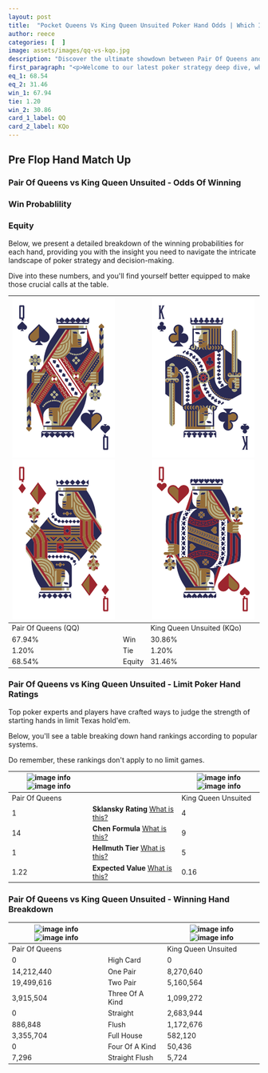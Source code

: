 ```yaml
---
layout: post
title:  "Pocket Queens Vs King Queen Unsuited Poker Hand Odds | Which Is The Better Hand In Poker? A Complete Guide"
author: reece
categories: [  ]
image: assets/images/qq-vs-kqo.jpg
description: "Discover the ultimate showdown between Pair Of Queens and King Queen Unsuited in poker! Uncover the odds, strategies, and scenarios where one hand triumphs over the other. Get ready to up your poker game with this thrilling analysis."
first_paragraph: "<p>Welcome to our latest poker strategy deep dive, where we're pitting two distinct hands against each other in a high-stakes showdown: Pair Of Queens vs King Queen Unsuited.</p><p>In the dynamic world of poker, every decision counts, and knowing which hand holds the upper hand is key to your success at the table.</p><p>In this article, we'll dissect these two hands, explore the scenarios where one dominates the other, and equip you with the knowledge to make strategic choices that can tip the odds in your favor.</p><p>Get ready to unravel the intriguing dynamics of these poker hands and elevate your game to new heights.</p>"
eq_1: 68.54
eq_2: 31.46
win_1: 67.94
tie: 1.20
win_2: 30.86
card_1_label: QQ
card_2_label: KQo
---
```




[comment]: # (sp0)

## Pre Flop Hand Match Up

<div class="table hand-ratings" markdown="1"> 



### Pair Of Queens vs King Queen Unsuited - Odds Of Winning


  
<div class="row graphs"> 
<div class="col-lg-6">
    <h3>Win Probablility</h3>
    <canvas id="WinChart"></canvas>
</div>
<div class="col-lg-6">
    <h3>Equity</h3>
    <canvas id="EquityChart"></canvas>
</div>
</div>

  Below, we present a detailed breakdown of the winning probabilities for each hand, providing you with the insight you need to navigate the intricate landscape of poker strategy and decision-making. 

Dive into these numbers, and you'll find yourself better equipped to make those crucial calls at the table.


    
| ![image info](assets/images/hand1/q.png) ![image info](assets/images/hand1/qo.png) |  | ![image info](assets/images/hand2/k.png) ![image info](assets/images/hand2/qo.png) |
| -------- | -------- | -------- |
| Pair Of Queens (QQ) |  | King Queen Unsuited (KQo) |
| 67.94% | Win | 30.86% |
| 1.20% | Tie | 1.20% |
| 68.54% | Equity | 31.46% |




[comment]: # (sp1)



### Pair Of Queens vs King Queen Unsuited - Limit Poker Hand Ratings

Top poker experts and players have crafted ways to judge the strength of starting hands in limit Texas hold'em. 

Below, you'll see a table breaking down hand rankings according to popular systems. 

Do remember, these rankings don't apply to no limit games.


    
| ![image info](https://www.riverpairs.com/assets/images/hand1/q.png) ![image info](https://www.riverpairs.com/assets/images/hand1/qo.png) |  | ![image info](https://www.riverpairs.com/assets/images/hand2/k.png) ![image info](https://www.riverpairs.com/assets/images/hand2/qo.png) |
| -------- | -------- | -------- |
| Pair Of Queens |  | King Queen Unsuited |
| 1 | **Sklansky Rating** [What is this?](/sklansky-rating-explained) | 4 |
| 14 | **Chen Formula** [What is this?](/chen-formula-explained) | 9 |
| 1 | **Hellmuth Tier** [What is this?](/Hellmuth-tier-explained) | 5 |
| 1.22 | **Expected Value** [What is this?](/expected-value-explained) | 0.16 |




[comment]: # (sp2)



### Pair Of Queens vs King Queen Unsuited - Winning Hand Breakdown


    
| ![image info](https://www.riverpairs.com/assets/images/hand1/q.png) ![image info](https://www.riverpairs.com/assets/images/hand1/qo.png) |  | ![image info](https://www.riverpairs.com/assets/images/hand2/k.png) ![image info](https://www.riverpairs.com/assets/images/hand2/qo.png) |
| -------- | -------- | -------- |
| Pair Of Queens |  | King Queen Unsuited |
| 0 | High Card | 0 |
| 14,212,440 | One Pair | 8,270,640 |
| 19,499,616 | Two Pair | 5,160,564 |
| 3,915,504 | Three Of A Kind | 1,099,272 |
| 0 | Straight | 2,683,944 |
| 886,848 | Flush | 1,172,676 |
| 3,355,704 | Full House | 582,120 |
| 0 | Four Of A Kind | 50,436 |
| 7,296 | Straight Flush | 5,724 |




[comment]: # (sp3)



</div>

[comment]: # (sp4)



[comment]: # (sp5)


